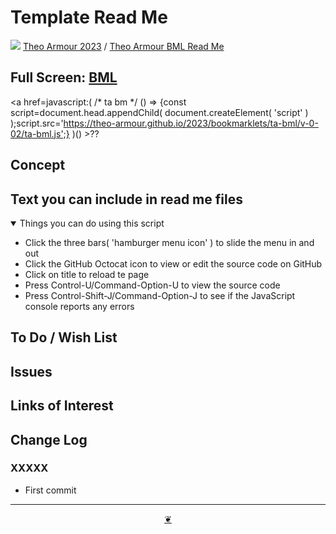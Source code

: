 # Template Read Me

[![](https://pushme-pullyou.github.io/assets/svg/octicon.svg )](https://github.com/theo-armour/2023/aps/bml "Source code on GitHub" ) [Theo Armour 2023]( https:/theo-armour.github.io/2023/ "Home page" ) / [Theo Armour BML Read Me]( https://github.comtheo-armour/2023/tree/main/ap[ps/bml/ "2023-02-16" )

<!--@@@
<div class=iframe-resize ><iframe src=https:/theo-armour.github.io/2023/ap[ps/bml/ height=100% width=100% ></iframe></div>
_"BML Read Me" in a resizable window_
@@@-->

## Full Screen: [BML]( https:/theo-armour.github.io/2023/ap[ps/bml/ )

<a href=javascript:( /* ta bm */  () => {const script=document.head.appendChild( document.createElement( 'script' ) );script.src='https://theo-armour.github.io/2023/bookmarklets/ta-bml/v-0-02/ta-bml.js';} )() >??</a>



## Concept


## Text you can include in read me files

<details open >

<summary> Things you can do using this script</summary>

* Click the three bars( 'hamburger menu icon' ) to slide the menu in and out
* Click the GitHub Octocat icon to view or edit the source code on GitHub
* Click on title to reload te page
* Press Control-U/Command-Option-U to view the source code
* Press Control-Shift-J/Command-Option-J to see if the JavaScript console reports any errors

</details>

## To Do / Wish List


## Issues


## Links of Interest


## Change Log


### XXXXX

* First commit


***

<center title="Hello! Click me to go up to the top" ><a class=aDingbat href=javascript:window.scrollTo(0,0);> ❦ </a></center>
